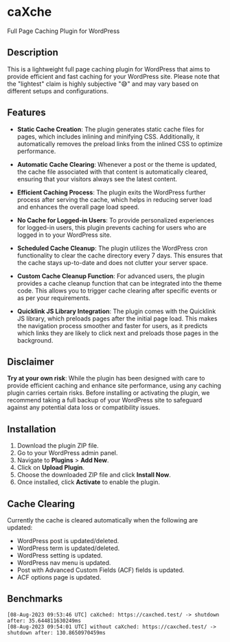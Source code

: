 # caXche

Full Page Caching Plugin for WordPress 

## Description

This is a lightweight full page caching plugin for WordPress that aims to provide efficient and fast caching for your WordPress site. Please note that the "lightest" claim is highly subjective "😅" and may vary based on different setups and configurations.

## Features

- **Static Cache Creation**: The plugin generates static cache files for pages, which includes inlining and minifying CSS. Additionally, it automatically removes the preload links from the inlined CSS to optimize performance.

- **Automatic Cache Clearing**: Whenever a post or the theme is updated, the cache file associated with that content is automatically cleared, ensuring that your visitors always see the latest content.

- **Efficient Caching Process**: The plugin exits the WordPress further process after serving the cache, which helps in reducing server load and enhances the overall page load speed.

- **No Cache for Logged-in Users**: To provide personalized experiences for logged-in users, this plugin prevents caching for users who are logged in to your WordPress site.

- **Scheduled Cache Cleanup**: The plugin utilizes the WordPress cron functionality to clear the cache directory every 7 days. This ensures that the cache stays up-to-date and does not clutter your server space.

- **Custom Cache Cleanup Function**: For advanced users, the plugin provides a cache cleanup function that can be integrated into the theme code. This allows you to trigger cache clearing after specific events or as per your requirements.

- **Quicklink JS Library Integration**: The plugin comes with the Quicklink JS library, which preloads pages after the initial page load. This makes the navigation process smoother and faster for users, as it predicts which links they are likely to click next and preloads those pages in the background.

## Disclaimer

**Try at your own risk**: While the plugin has been designed with care to provide efficient caching and enhance site performance, using any caching plugin carries certain risks. Before installing or activating the plugin, we recommend taking a full backup of your WordPress site to safeguard against any potential data loss or compatibility issues.

## Installation

1. Download the plugin ZIP file.
2. Go to your WordPress admin panel.
3. Navigate to **Plugins** > **Add New**.
4. Click on **Upload Plugin**.
5. Choose the downloaded ZIP file and click **Install Now**.
6. Once installed, click **Activate** to enable the plugin.

## Cache Clearing

Currently the cache is cleared automatically when the following are updated:

- WordPress post is updated/deleted.
- WordPress term is updated/deleted.
- WordPress setting is updated.
- WordPress nav menu is updated.
- Post with Advanced Custom Fields (ACF) fields is updated.
- ACF options page is updated.

## Benchmarks
```
[08-Aug-2023 09:53:46 UTC] caXched: https://caxched.test/ -> shutdown after: 35.644811630249ms 
[08-Aug-2023 09:54:01 UTC] without caXched: https://caxched.test/ -> shutdown after: 130.8650970459ms 
```